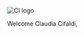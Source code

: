 ![CI logo](https://codeinstitute.s3.amazonaws.com/fullstack/ci_logo_small.png)

Welcome Claudia Cifaldi,


